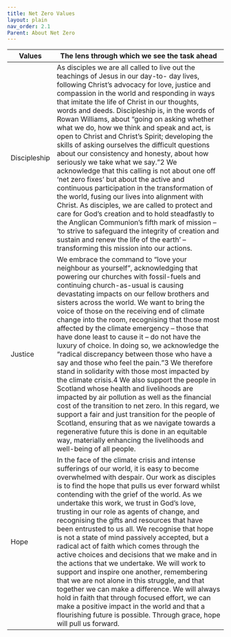 ```yaml
---
title: Net Zero Values
layout: plain
nav_order: 2.1
Parent: About Net Zero
---
```


| Values       | The lens through which we see the task ahead                 |
| ------------ | ------------------------------------------------------------ |
| Discipleship | As disciples we are all called to live out the teachings of Jesus in our day-to- day lives, following Christ’s advocacy for love, justice and compassion in the world and responding in ways that imitate the life of Christ in our thoughts, words and deeds. Discipleship is, in the words of Rowan Williams, about “going on asking whether what we do, how we think and speak and act, is open to Christ and Christ’s Spirit; developing the skills of asking ourselves the difficult questions about our consistency and honesty, about how seriously we take what we say.”2 We acknowledge that this calling is not about one off ‘net zero fixes’ but about the active and continuous participation in the transformation of the world, fusing our lives into alignment with Christ. As disciples, we are called to protect and care for God’s creation and to hold steadfastly to the Anglican Communion’s fifth mark of mission – ‘to strive to safeguard the integrity of creation and sustain and renew the life of the earth’ – transforming this mission into our actions. |
| Justice      | We embrace the command to “love your neighbour as yourself”, acknowledging that powering our churches with fossil-fuels and continuing church-as-usual is causing devastating impacts on our fellow brothers and sisters across the world. We want to bring the voice of those on the receiving end of climate change into the room, recognising that those most affected by the climate emergency – those that have done least to cause it – do not have the luxury of choice. In doing so, we acknowledge the “radical discrepancy between those who have a say and those who feel the pain.”3 We therefore stand in solidarity with those most impacted by the climate crisis.4 We also support the people in Scotland whose health and livelihoods are impacted by air pollution as well as the financial cost of the transition to net zero. In this regard, we support a fair and just transition for the people of Scotland, ensuring that as we navigate towards a regenerative future this is done in an equitable way, materially enhancing the livelihoods and well-being of all people. |
| Hope         | In the face of the climate crisis and intense sufferings of our world, it is easy to become overwhelmed with despair. Our work as disciples is to find the hope that pulls us ever forward whilst contending with the grief of the world. As we undertake this work, we trust in God’s love, trusting in our role as agents of change, and recognising the gifts and resources that have been entrusted to us all. We recognise that hope is not a state of mind passively accepted, but a radical act of faith which comes through the active choices and decisions that we make and in the actions that we undertake. We will work to support and inspire one another, remembering that we are not alone in this struggle, and that together we can make a difference. We will always hold in faith that through focused effort, we can make a positive impact in the world and that a flourishing future is possible. Through grace, hope will pull us forward. |
